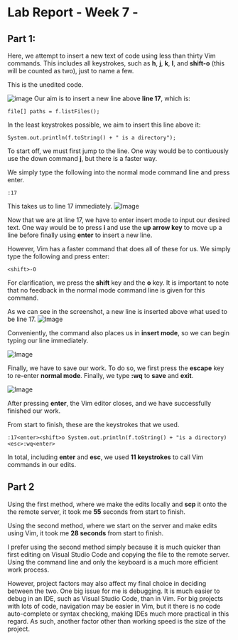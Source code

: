 
# Lab Report - Week 7 - 

## Part 1: 
Here, we attempt to insert a new text of code using less than thirty Vim commands. This includes all keystrokes, such as **h**, **j**, **k**, **l**, and **shift-o** (this will be counted as two), just to name a few. 

This is the unedited code. 

![image](https://projectsbykyle.github.io/cse15l-lab-reports/UneditedFile.png)
Our aim is to insert a new line above **line 17**, which is:
```
file[] paths = f.listFiles(); 
```
In the least keystrokes possible, we aim to insert this line above it:
```
System.out.println(f.toString() + " is a directory"); 
```
To start off, we must first jump to the line. One way would be to contiuously use the down command **j**, but there is a faster way. 

We simply type the following into the normal mode command line and press enter. 
```
:17 
```
This takes us to line 17 immediately. 
![Image](https://projectsbykyle.github.io/cse15l-lab-reports/JumpingToLine17.png)

Now that we are at line 17, we have to enter insert mode to input our desired text. One way would be to press **i** and use the **up arrow key** to move up a line before finally using **enter** to insert a new line.

However, Vim has a faster command that does all of these for us. We simply type the following and press enter: 
```
<shift>-O
```
For clarification, we press the **shift** key and the **o** key. It is important to note that no feedback in the normal mode command line is given for this command. 

As we can see in the screenshot, a new line is inserted above what used to be line 17. 
![Image](https://projectsbykyle.github.io/cse15l-lab-reports/EnteringInsertMode.png)

Conveniently, the command also places us in **insert mode**, so we can begin typing our line immediately. 


![Image](https://projectsbykyle.github.io/cse15l-lab-reports/Typing.png)

Finally, we have to save our work. To do so, we first press the **escape** key to re-enter **normal mode**. Finally, we type **:wq** to **save** and **exit**. 

![Image](https://projectsbykyle.github.io/cse15l-lab-reports/SavingWork.png)

After pressing **enter**, the Vim editor closes, and we have successfully finished our work. 

From start to finish, these are the keystrokes that we used. 

```
:17<enter><shift>o System.out.println(f.toString() + "is a directory) <esc>:wq<enter>
```
In total, including **enter** and **esc**, we used **11 keystrokes** to call Vim commands in our edits. 
## Part 2

Using the first method, where we make the edits locally and **scp** it onto the the remote server, it took me **55** seconds from start to finish. 

Using the second method, where we start on the server and make edits using Vim, it took me **28 seconds** from start to finish. 

I prefer using the second method simply because it is much quicker than first editing on Visual Studio Code and copying the file to the remote server. Using the command line and only the keyboard is a much more efficient work process. 
 
 However, project factors may also affect my final choice in deciding between the two. One big issue for me is debugging. It is much easier to debug in an IDE, such as Visual Studio Code, than in Vim. For big projects with lots of code, navigation may be easier in Vim, but it there is no code auto-complete or syntax checking, making IDEs much more practical in this regard. As such, another factor other than working speed is the size of the project. 